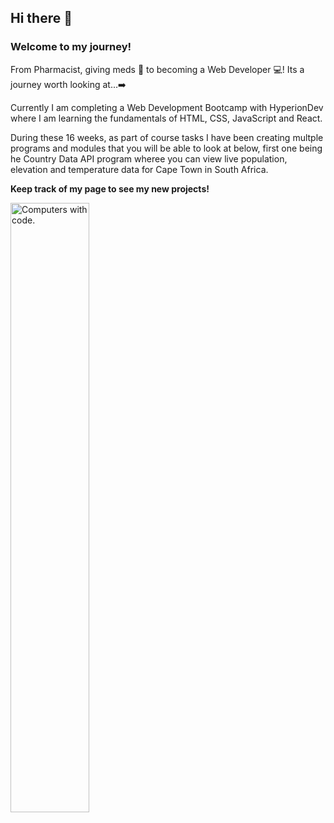 ## Hi there 👋

### Welcome to my journey! 

From Pharmacist, giving meds :pill: to becoming a Web Developer :computer:! Its a journey worth looking at...:arrow_right:

Currently I am completing a Web Development Bootcamp with HyperionDev where I am learning the fundamentals of HTML, CSS, JavaScript and React.

During these 16 weeks, as part of course tasks I have been creating multple programs and modules that you will be able to look at below, first one being he Country Data API program wheree you can view live population, elevation and temperature data for Cape Town in South Africa.

**Keep track of my page to see my new projects!**


<picture>
    <img alt="Computers with code." src="https://cdn.pixabay.com/photo/2016/04/04/14/12/monitor-1307227_960_720.jpg" width=50% height=50%>
</picture>

<!--
**jiteshpabari/jiteshpabari** is a ✨ _special_ ✨ repository because its `README.md` (this file) appears on your GitHub profile.

Here are some ideas to get you started:

- 🔭 I’m currently working on ...
- 🌱 I’m currently learning ...
- 👯 I’m looking to collaborate on ...
- 🤔 I’m looking for help with ...
- 💬 Ask me about ...
- 📫 How to reach me: ...
- 😄 Pronouns: ...
- ⚡ Fun fact: ...
-->
